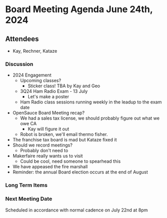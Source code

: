 # Board Meeting Agenda June 24th, 2024

## Attendees
- Kay, Rechner, Kataze

### Discussion
- 2024 Engagement
  - Upcoming classes?
    - Sticker class!  TBA by Kay and Geo
  - 3Q24 Ham Radio Exam - 13 July
    - Let's make a poster
  - Ham Radio class sessions running weekly in the leadup to the exam date
- OpenSauce Board Meeting recap?
  - We had a sales tax license, we should probably figure out what we owe CA
     - Kay will figure it out
  - Robot is broken, we'll email thermo fisher.
- The franchise tax board is mad but Kataze fixed it
- Should we record meetings?
  - Probably don't need to
- Makerfaire really wants us to visit
  - Could be cool, need someone to spearhead this
- We have appeased the fire marshall
- Reminder: the annual Board election occurs at the end of August

### Long Term Items



### Next Meeting Date
Scheduled in accordance with normal cadence on July 22nd at 8pm
